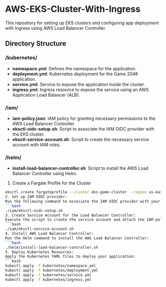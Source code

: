 # AWS-EKS-Cluster-With-Ingress

This repository for setting up EKS clusters and configuring app deployment with Ingress using AWS Load Balancer Controller.


## Directory Structure

### /kubernetes/
- **namespace.yml**: Defines the namespace for the application.
- **deployment.yml**: Kubernetes deployment for the Game 2048 application.
- **service.yml**: Service to expose the application inside the cluster.
- **ingress.yml**: Ingress resource to expose the service using an AWS Application Load Balancer (ALB).

### /iam/
- **iam-policy.json**: IAM policy for granting necessary permissions to the AWS Load Balancer Controller.
- **eksctl-oidc-setup.sh**: Script to associate the IAM OIDC provider with the EKS cluster.
- **eksctl-service-account.sh**: Script to create the necessary service account with IAM roles.

### /helm/
- **install-load-balancer-controller.sh**: Script to install the AWS Load Balancer Controller using Helm.

1. Create a Fargate Profile for the Cluster
```bash
eksctl create fargateprofile --cluster eks-game-cluster --region us-east-1 --name alb-sample-app --namespace game-2048
2. Set up IAM OIDC provider:
Run the following command to associate the IAM OIDC provider with your EKS cluster:
```bash
./iam/eksctl-oidc-setup.sh
3. Create Service Account for the Load Balancer Controller:
Execute the script to create the service account and attach the IAM policy:
```bash
./iam/eksctl-service-account.sh
4. Install AWS Load Balancer Controller:
Run the Helm command to install the AWS Load Balancer Controller:
```bash
./helm/install-load-balancer-controller.sh
5. Deploy Kubernetes Resources:
Apply the Kubernetes YAML files to deploy your application:
```bash
kubectl apply -f kubernetes/namespace.yml
kubectl apply -f kubernetes/deployment.yml
kubectl apply -f kubernetes/service.yml
kubectl apply -f kubernetes/ingress.yml


